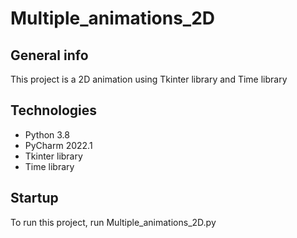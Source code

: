 # Multiple_animations_2D

## General info
This project is a 2D animation using Tkinter library and Time library

## Technologies
* Python 3.8
* PyCharm 2022.1
* Tkinter library 
* Time library 

## Startup
To run this project, run Multiple_animations_2D.py
